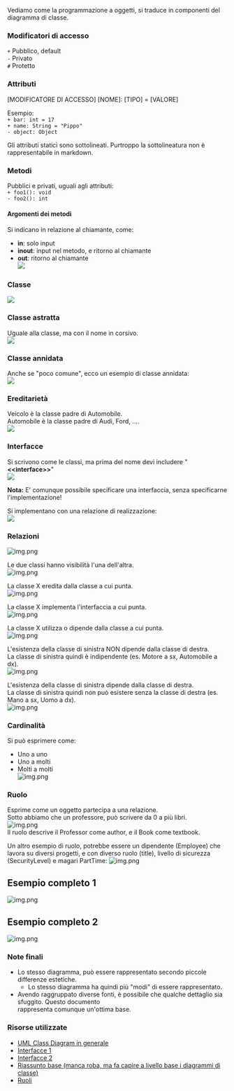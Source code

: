 Vediamo come la programmazione a oggetti, si traduce in componenti del diagramma di classe.

### Modificatori di accesso
`+` Pubblico, default\
`-` Privato\
`#` Protetto

### Attributi
[MODIFICATORE DI ACCESSO] [NOME]: [TIPO] = [VALORE]

Esempio:\
`+ bar: int = 17`\
`+ name: String = "Pippo"`\
`- object: Object`

Gli attributi statici sono sottolineati. Purtroppo la sottolineatura non è rappresentabile in markdown.

### Metodi
Pubblici e privati, uguali agli attributi:\
`+ foo1(): void`\
`- foo2(): int`

#### Argomenti dei metodi
Si indicano in relazione al chiamante, come:
- **in**: solo input
- **inout**: input nel metodo, e ritorno al chiamante
- **out**: ritorno al chiamante\
![](uml_resources/attr_1.PNG)

### Classe
![](uml_resources/classe_1_bis.PNG)

### Classe astratta
Uguale alla classe, ma con il nome in corsivo.\
![](uml_resources/classi_astratte.PNG)

### Classe annidata
Anche se "poco comune", ecco un esempio di classe annidata:\
![](uml_resources/classe_annidata_1.png)

### Ereditarietà
Veicolo è la classe padre di Automobile.\
Automobile è la classe padre di Audi, Ford, ....\
![](uml_resources/ereditarieta_1_bis.PNG)

### Interfacce
Si scrivono come le classi, ma prima del nome devi includere "**\<\<interface>>**"\
![](uml_resources/interface_1.PNG)

**Nota:** E' comunque possibile specificare una interfaccia, senza specificarne l'implementazione!

Si implementano con una relazione di realizzazione:\
![](uml_resources/implementazione_interfacce_1.png)

### Relazioni
![img.png](uml_resources/relazioni_1.png)

Le due classi hanno visibilità l'una dell'altra.\
![img.png](uml_resources/associazione_1.png)

La classe X eredita dalla classe a cui punta.\
![img.png](uml_resources/ereditarieta_2.png)

La classe X implementa l'interfaccia a cui punta.\
![img.png](uml_resources/interface_2.png)

La classe X utilizza o dipende dalla classe a cui punta.\
![img.png](uml_resources/dipendenza_1.png)

L'esistenza della classe di sinistra NON dipende dalla classe di destra.\
La classe di sinistra quindi è indipendente (es. Motore a sx, Automobile a dx).\
![img.png](uml_resources/aggregazione_1.png)

L'esistenza della classe di sinistra dipende dalla classe di destra.\
La classe di sinistra quindi non può esistere senza la classe di destra (es. Mano a sx, Uomo a dx).\
![img.png](uml_resources/composizione_1.png)

### Cardinalità
Si può esprimere come:
- Uno a uno
- Uno a molti
- Molti a molti\
  ![img.png](uml_resources/cardinalita.png)

### Ruolo
Esprime come un oggetto partecipa a una relazione.\
Sotto abbiamo che un professore, può scrivere da 0 a più libri.\
![img.png](uml_resources/ruolo_1.png)\
Il ruolo descrive il Professor come author, e il Book come textbook.

Un altro esempio di ruolo, potrebbe essere un dipendente (Employee) che lavora su diversi progetti, e con diverso ruolo
(title), livello di sicurezza (SecurityLevel) e magari PartTime:
![img.png](uml_resources/ruolo_2.png)

## Esempio completo 1
![img.png](uml_resources/esempio_completo1.png)

## Esempio completo 2
![img.png](uml_resources/esempio_completo2.png)

### Note finali
- Lo stesso diagramma, può essere rappresentato secondo piccole differenze estetiche.
  - Lo stesso diagramma ha quindi più "modi" di essere rappresentato.
- Avendo raggruppato diverse fonti, è possibile che qualche dettaglio sia sfuggito. Questo documento\
rappresenta comunque un'ottima base.

### Risorse utilizzate
- [UML Class Diagram in generale](https://sparxsystems.com/resources/tutorials/uml2/class-diagram.html)
- [Interfacce 1](https://www.ibm.com/docs/en/rational-soft-arch/9.7.0?topic=diagrams-interface-realization-relationships)
- [Interfacce 2](https://www.ibm.com/docs/en/dma?topic=diagrams-interfaces)
- [Riassunto base (manca roba, ma fa capire a livello base i diagrammi di classe)](https://www.visual-paradigm.com/guide/uml-unified-modeling-language/uml-class-diagram-tutorial/)
- [Ruoli](https://stackoverflow.com/questions/16732607/role-name-in-association-relationship)
